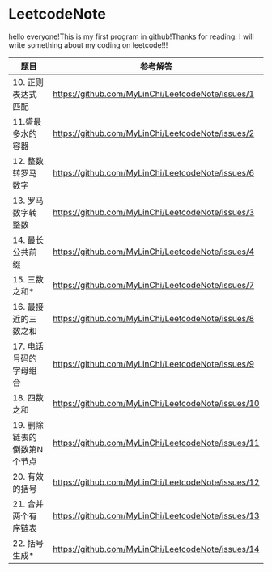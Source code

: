 # LeetcodeNote
hello everyone!This is my first program in github!Thanks for reading.
I will write something about my coding on leetcode!!!


|题目|参考解答|
|----|------|
|10. 正则表达式匹配|<https://github.com/MyLinChi/LeetcodeNote/issues/1>|
|11.盛最多水的容器|<https://github.com/MyLinChi/LeetcodeNote/issues/2>|
|12. 整数转罗马数字|<https://github.com/MyLinChi/LeetcodeNote/issues/6>|
|13. 罗马数字转整数|<https://github.com/MyLinChi/LeetcodeNote/issues/3>|
|14. 最长公共前缀|<https://github.com/MyLinChi/LeetcodeNote/issues/4>|
|15. 三数之和*|<https://github.com/MyLinChi/LeetcodeNote/issues/7>|
|16. 最接近的三数之和|<https://github.com/MyLinChi/LeetcodeNote/issues/8>|
|17. 电话号码的字母组合|<https://github.com/MyLinChi/LeetcodeNote/issues/9>|
|18. 四数之和|<https://github.com/MyLinChi/LeetcodeNote/issues/10>|
|19. 删除链表的倒数第N个节点|<https://github.com/MyLinChi/LeetcodeNote/issues/11>|
|20. 有效的括号|<https://github.com/MyLinChi/LeetcodeNote/issues/12>|
|21. 合并两个有序链表|<https://github.com/MyLinChi/LeetcodeNote/issues/13>|
|22. 括号生成*|<https://github.com/MyLinChi/LeetcodeNote/issues/14>|
